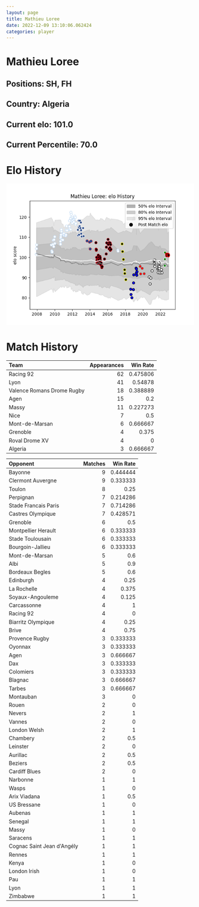 ```yaml
---  
layout: page  
title: Mathieu Loree  
date: 2022-12-09 13:10:06.062424  
categories: player  
---
```

# Mathieu Loree

## Positions: SH, FH

## Country: Algeria

## Current elo: 101.0

## Current Percentile: 70.0

# Elo History


![elo history](history_MathieuLoree.png)
# Match History


| Team                       |   Appearances |   Win Rate |
|:---------------------------|--------------:|-----------:|
| Racing 92                  |            62 |   0.475806 |
| Lyon                       |            41 |   0.54878  |
| Valence Romans Drome Rugby |            18 |   0.388889 |
| Agen                       |            15 |   0.2      |
| Massy                      |            11 |   0.227273 |
| Nice                       |             7 |   0.5      |
| Mont-de-Marsan             |             6 |   0.666667 |
| Grenoble                   |             4 |   0.375    |
| Roval Drome XV             |             4 |   0        |
| Algeria                    |             3 |   0.666667 |

| Opponent                   |   Matches |   Win Rate |
|:---------------------------|----------:|-----------:|
| Bayonne                    |         9 |   0.444444 |
| Clermont Auvergne          |         9 |   0.333333 |
| Toulon                     |         8 |   0.25     |
| Perpignan                  |         7 |   0.214286 |
| Stade Francais Paris       |         7 |   0.714286 |
| Castres Olympique          |         7 |   0.428571 |
| Grenoble                   |         6 |   0.5      |
| Montpellier Herault        |         6 |   0.333333 |
| Stade Toulousain           |         6 |   0.333333 |
| Bourgoin-Jallieu           |         6 |   0.333333 |
| Mont-de-Marsan             |         5 |   0.6      |
| Albi                       |         5 |   0.9      |
| Bordeaux Begles            |         5 |   0.6      |
| Edinburgh                  |         4 |   0.25     |
| La Rochelle                |         4 |   0.375    |
| Soyaux-Angouleme           |         4 |   0.125    |
| Carcassonne                |         4 |   1        |
| Racing 92                  |         4 |   0        |
| Biarritz Olympique         |         4 |   0.25     |
| Brive                      |         4 |   0.75     |
| Provence Rugby             |         3 |   0.333333 |
| Oyonnax                    |         3 |   0.333333 |
| Agen                       |         3 |   0.666667 |
| Dax                        |         3 |   0.333333 |
| Colomiers                  |         3 |   0.333333 |
| Blagnac                    |         3 |   0.666667 |
| Tarbes                     |         3 |   0.666667 |
| Montauban                  |         3 |   0        |
| Rouen                      |         2 |   0        |
| Nevers                     |         2 |   1        |
| Vannes                     |         2 |   0        |
| London Welsh               |         2 |   1        |
| Chambery                   |         2 |   0.5      |
| Leinster                   |         2 |   0        |
| Aurillac                   |         2 |   0.5      |
| Beziers                    |         2 |   0.5      |
| Cardiff Blues              |         2 |   0        |
| Narbonne                   |         1 |   1        |
| Wasps                      |         1 |   0        |
| Arix Viadana               |         1 |   0.5      |
| US Bressane                |         1 |   0        |
| Aubenas                    |         1 |   1        |
| Senegal                    |         1 |   1        |
| Massy                      |         1 |   0        |
| Saracens                   |         1 |   1        |
| Cognac Saint Jean d'Angély |         1 |   1        |
| Rennes                     |         1 |   1        |
| Kenya                      |         1 |   0        |
| London Irish               |         1 |   0        |
| Pau                        |         1 |   1        |
| Lyon                       |         1 |   1        |
| Zimbabwe                   |         1 |   1        |